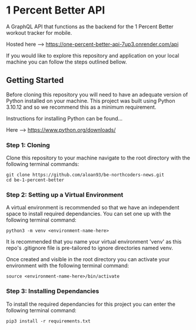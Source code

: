 # 1 Percent Better API

A GraphQL API that functions as the backend for the 1 Percent Better workout tracker for mobile.

Hosted here --> https://one-percent-better-api-7up3.onrender.com/api

If you would like to explore this repository and application on your local machine you can follow the steps outlined bellow.

## Getting Started

Before cloning this repository you will need to have an adequate version of Python installed on your machine.
This project was built using Python 3.10.12 and so we recommend this as a minimum requirement.

Instructions for installing Python can be found...

Here --> https://www.python.org/downloads/

### Step 1: Cloning

Clone this repository to your machine navigate to the root directory with the following terminal commands:

```
git clone https://github.com/aloan93/be-northcoders-news.git
cd be-1-percent-better
```

### Step 2: Setting up a Virtual Environment

A virtual environment is recommended so that we have an independent space to install required dependancies. You can set one up with the following terminal command:

```
python3 -m venv <environment-name-here>
```

It is recommended that you name your virtual environment 'venv' as this repo's .gitignore file is pre-tailored to ignore directories named venv.

Once created and visible in the root directory you can activate your environment with the following terminal command:

```
source <environment-name-here>/bin/activate
```

### Step 3: Installing Dependancies

To install the required dependancies for this project you can enter the following terminal command:

```
pip3 install -r requirements.txt
```
